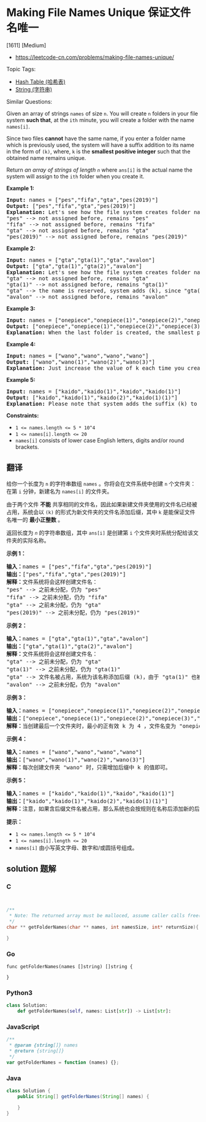 # Making File Names Unique 保证文件名唯一

[1611] [Medium]

- https://leetcode-cn.com/problems/making-file-names-unique/

Topic Tags:

- [Hash Table (哈希表)](https://leetcode-cn.com/tag/hash-table/)
- [String (字符串)](https://leetcode-cn.com/tag/string/)

Similar Questions:

Given an array of strings `names` of size `n`. You will create `n` folders in your file system **such that**, at the `ith` minute, you will create a folder with the name `names[i]`.

Since two files **cannot** have the same name, if you enter a folder name which is previously used, the system will have a suffix addition to its name in the form of `(k)`, where, `k` is the **smallest positive integer** such that the obtained name remains unique.

Return _an array of strings of length `n`_ where `ans[i]` is the actual name the system will assign to the `ith` folder when you create it.

**Example 1:**

<pre><strong>Input:</strong> names = ["pes","fifa","gta","pes(2019)"]
<strong>Output:</strong> ["pes","fifa","gta","pes(2019)"]
<strong>Explanation:</strong> Let's see how the file system creates folder names:
"pes" --&gt; not assigned before, remains "pes"
"fifa" --&gt; not assigned before, remains "fifa"
"gta" --&gt; not assigned before, remains "gta"
"pes(2019)" --&gt; not assigned before, remains "pes(2019)"
</pre>

**Example 2:**

<pre><strong>Input:</strong> names = ["gta","gta(1)","gta","avalon"]
<strong>Output:</strong> ["gta","gta(1)","gta(2)","avalon"]
<strong>Explanation:</strong> Let's see how the file system creates folder names:
"gta" --&gt; not assigned before, remains "gta"
"gta(1)" --&gt; not assigned before, remains "gta(1)"
"gta" --&gt; the name is reserved, system adds (k), since "gta(1)" is also reserved, systems put k = 2. it becomes "gta(2)"
"avalon" --&gt; not assigned before, remains "avalon"
</pre>

**Example 3:**

<pre><strong>Input:</strong> names = ["onepiece","onepiece(1)","onepiece(2)","onepiece(3)","onepiece"]
<strong>Output:</strong> ["onepiece","onepiece(1)","onepiece(2)","onepiece(3)","onepiece(4)"]
<strong>Explanation:</strong> When the last folder is created, the smallest positive valid k is 4, and it becomes "onepiece(4)".
</pre>

**Example 4:**

<pre><strong>Input:</strong> names = ["wano","wano","wano","wano"]
<strong>Output:</strong> ["wano","wano(1)","wano(2)","wano(3)"]
<strong>Explanation:</strong> Just increase the value of k each time you create folder "wano".
</pre>

**Example 5:**

<pre><strong>Input:</strong> names = ["kaido","kaido(1)","kaido","kaido(1)"]
<strong>Output:</strong> ["kaido","kaido(1)","kaido(2)","kaido(1)(1)"]
<strong>Explanation:</strong> Please note that system adds the suffix (k) to current name even it contained the same suffix before.
</pre>

**Constraints:**

- `1 <= names.length <= 5 * 10^4`
- `1 <= names[i].length <= 20`
- `names[i]` consists of lower case English letters, digits and/or round brackets.

## 翻译

给你一个长度为 `n` 的字符串数组 `names` 。你将会在文件系统中创建 `n` 个文件夹：在第 `i` 分钟，新建名为 `names[i]` 的文件夹。

由于两个文件 **不能** 共享相同的文件名，因此如果新建文件夹使用的文件名已经被占用，系统会以 `(k)` 的形式为新文件夹的文件名添加后缀，其中 `k` 是能保证文件名唯一的 **最小正整数** 。

返回长度为 _`n`_ 的字符串数组，其中 `ans[i]` 是创建第 `i` 个文件夹时系统分配给该文件夹的实际名称。

**示例 1：**

<pre><strong>输入：</strong>names = ["pes","fifa","gta","pes(2019)"]
<strong>输出：</strong>["pes","fifa","gta","pes(2019)"]
<strong>解释：</strong>文件系统将会这样创建文件名：
"pes" --&gt; 之前未分配，仍为 "pes"
"fifa" --&gt; 之前未分配，仍为 "fifa"
"gta" --&gt; 之前未分配，仍为 "gta"
"pes(2019)" --&gt; 之前未分配，仍为 "pes(2019)"
</pre>

**示例 2：**

<pre><strong>输入：</strong>names = ["gta","gta(1)","gta","avalon"]
<strong>输出：</strong>["gta","gta(1)","gta(2)","avalon"]
<strong>解释：</strong>文件系统将会这样创建文件名：
"gta" --&gt; 之前未分配，仍为 "gta"
"gta(1)" --&gt; 之前未分配，仍为 "gta(1)"
"gta" --&gt; 文件名被占用，系统为该名称添加后缀 (k)，由于 "gta(1)" 也被占用，所以 k = 2 。实际创建的文件名为 "gta(2)" 。
"avalon" --&gt; 之前未分配，仍为 "avalon"
</pre>

**示例 3：**

<pre><strong>输入：</strong>names = ["onepiece","onepiece(1)","onepiece(2)","onepiece(3)","onepiece"]
<strong>输出：</strong>["onepiece","onepiece(1)","onepiece(2)","onepiece(3)","onepiece(4)"]
<strong>解释：</strong>当创建最后一个文件夹时，最小的正有效 k 为 4 ，文件名变为 "onepiece(4)"。
</pre>

**示例 4：**

<pre><strong>输入：</strong>names = ["wano","wano","wano","wano"]
<strong>输出：</strong>["wano","wano(1)","wano(2)","wano(3)"]
<strong>解释：</strong>每次创建文件夹 "wano" 时，只需增加后缀中 k 的值即可。</pre>

**示例 5：**

<pre><strong>输入：</strong>names = ["kaido","kaido(1)","kaido","kaido(1)"]
<strong>输出：</strong>["kaido","kaido(1)","kaido(2)","kaido(1)(1)"]
<strong>解释：</strong>注意，如果含后缀文件名被占用，那么系统也会按规则在名称后添加新的后缀 (k) 。
</pre>

**提示：**

- `1 <= names.length <= 5 * 10^4`
- `1 <= names[i].length <= 20`
- `names[i]` 由小写英文字母、数字和/或圆括号组成。

## solution 题解

### C

```c


/**
 * Note: The returned array must be malloced, assume caller calls free().
 */
char ** getFolderNames(char ** names, int namesSize, int* returnSize){

}
```

### Go

```golang
func getFolderNames(names []string) []string {

}
```

### Python3

```python
class Solution:
    def getFolderNames(self, names: List[str]) -> List[str]:
```

### JavaScript

```javascript
/**
 * @param {string[]} names
 * @return {string[]}
 */
var getFolderNames = function (names) {};
```

### Java

```java
class Solution {
    public String[] getFolderNames(String[] names) {

    }
}
```
